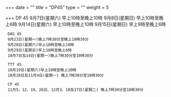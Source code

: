 +++
date = ""
title = "DP45"
type = ""
weight = 5

+++
     DP 45
     9月7日(星期六) 早上10時至晚上10時
     9月8日(星期日) 早上10時至晚上6時
     9月14日(星期六) 早上10時至晚上10時
     9月15日(星期日) 早上9時至晚上6時
    
     DAG 45
     9月23日(星期一)晚上7時30分至晚上10時30分
     9月28日(星期六)早上10時至晚上10時
     9月29日(星期日)早上10時至晚上6時
     10月7日及14日(星期一)晚上7時30分至10時30分
    
     TTT 45
     10月19日(星期六)早上10時至晚上10時
     10月28日及11月4日(星期一) 晚上7時30分至10時30分
    
     CP 45
     11月5、12、19、26日、12月3、10及17日(星期二) 晚上7時30分至10時30分